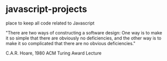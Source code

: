 # javascript-projects
place to keep all code related to Javascript


"There are two ways of constructing a software design: One way is to make it so simple that there are obviously no deficiencies, and the other way is to make it so complicated that there are no obvious deficiencies."

C.A.R. Hoare, 1980 ACM Turing Award Lecture
